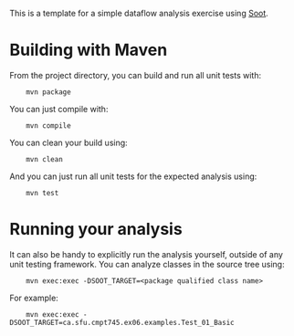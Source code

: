 This is a template for a simple dataflow analysis exercise using
[Soot](https://github.com/soot-oss/soot).

Building with Maven
==============================================
From the project directory, you can build and run all unit tests with:

        mvn package

You can just compile with:

        mvn compile

You can clean your build using:

        mvn clean

And you can just run all unit tests for the expected analysis using:

        mvn test

Running your analysis
==============================================
It can also be handy to explicitly run the analysis yourself, outside of any
unit testing framework. You can analyze classes in the source tree using:

        mvn exec:exec -DSOOT_TARGET=<package qualified class name>

For example:

        mvn exec:exec -DSOOT_TARGET=ca.sfu.cmpt745.ex06.examples.Test_01_Basic

